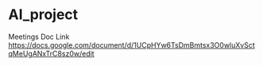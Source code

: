 # AI_project

Meetings Doc Link 
https://docs.google.com/document/d/1UCpHYw6TsDmBmtsx3O0wluXvSctqMeUgANxTrC8sz0w/edit
